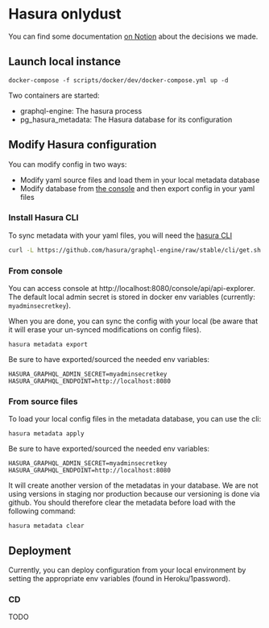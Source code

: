 # Hasura onlydust

You can find some documentation [on Notion](https://www.notion.so/onlydust/Hasura-decisions-44eeeafd20614872a3437aa2529e3a50) about the decisions we made.

## Launch local instance

```
docker-compose -f scripts/docker/dev/docker-compose.yml up -d
```

Two containers are started:

-   graphql-engine: The hasura process
-   pg_hasura_metadata: The Hasura database for its configuration

## Modify Hasura configuration

You can modify config in two ways:

-   Modify yaml source files and load them in your local metadata database
-   Modify database from [the console](http://localhost:8080/console/api/api-explorer) and then export config in your yaml files

### Install Hasura CLI

To sync metadata with your yaml files, you will need the [hasura CLI](https://hasura.io/docs/latest/hasura-cli/install-hasura-cli/)

```bash
curl -L https://github.com/hasura/graphql-engine/raw/stable/cli/get.sh | bash
```

### From console

You can access console at http://localhost:8080/console/api/api-explorer.
The default local admin secret is stored in docker env variables (currently: `myadminsecretkey`).

When you are done, you can sync the config with your local (be aware that it will erase your un-synced modifications on config files).

```
hasura metadata export
```

Be sure to have exported/sourced the needed env variables:

```
HASURA_GRAPHQL_ADMIN_SECRET=myadminsecretkey
HASURA_GRAPHQL_ENDPOINT=http://localhost:8080
```

### From source files

To load your local config files in the metadata database, you can use the cli:

```
hasura metadata apply
```

Be sure to have exported/sourced the needed env variables:

```
HASURA_GRAPHQL_ADMIN_SECRET=myadminsecretkey
HASURA_GRAPHQL_ENDPOINT=http://localhost:8080
```

It will create another version of the metadatas in your database.
We are not using versions in staging nor production because our versioning is done via github.
You should therefore clear the metadata before load with the following command:

```
hasura metadata clear
```

## Deployment

Currently, you can deploy configuration from your local environment by setting the appropriate env variables (found in Heroku/1password).

### CD

TODO
